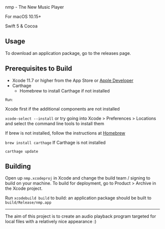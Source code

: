 nmp - The New Music Player

For macOS 10.15+

Swift 5 & Cocoa

## Usage

To download an application package, go to the releases page.

## Prerequisites to Build

- Xcode 11.7 or higher from the App Store or [Apple Developer](https://developer.apple.com)
- Carthage
  - Homebrew to install Carthage if not installed

<sub>Run:</sub>

Xcode first if the additional components are not installed

`xcode-select --install` or try going into Xcode > Preferences > Locations and select the command line tools to install them

If brew is not installed, follow the instructions at [Homebrew](https://brew.sh)

`brew install carthage` If Carthage is not installed

`carthage update`


## Building

Open up `nmp.xcodeproj` in Xcode and change the build team / signing to build on your machine. To build for deployment, go to Product > Archive in the Xcode project.

Run `xcodebuild build` to build: an application package should be built to `build/Release/nmp.app`

_______

The aim of this project is to create an audio playback program targeted for local files with a relatively nice appearance :)
